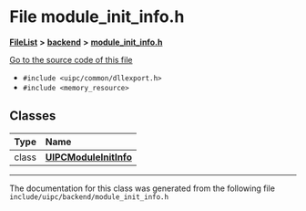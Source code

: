 

# File module\_init\_info.h



[**FileList**](files.md) **>** [**backend**](dir_53d62147b82bd29328805b2087bd1012.md) **>** [**module\_init\_info.h**](module__init__info_8h.md)

[Go to the source code of this file](module__init__info_8h_source.md)



* `#include <uipc/common/dllexport.h>`
* `#include <memory_resource>`















## Classes

| Type | Name |
| ---: | :--- |
| class | [**UIPCModuleInitInfo**](class_u_i_p_c_module_init_info.md) <br> |



















































------------------------------
The documentation for this class was generated from the following file `include/uipc/backend/module_init_info.h`

